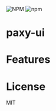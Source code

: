 <p>
<img alt="NPM" src="https://img.shields.io/npm/l/paxy-ui?style=for-the-badge"/>
<img alt="npm" src="https://img.shields.io/npm/v/paxy-ui?style=for-the-badge"/>
</p>

# paxy-ui

# Features

# License

MIT

